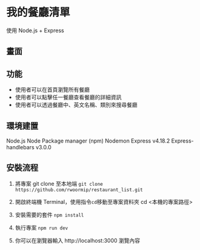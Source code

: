 # 我的餐廳清單
使用 Node.js + Express

## 畫面

## 功能
- 使用者可以在首頁瀏覽所有餐廳
- 使用者可以點擊任一餐廳查看餐廳的詳細資訊
- 使用者可以透過餐廳中、英文名稱、類別來搜尋餐廳

## 環境建置
Node.js
Node Package manager (npm)
Nodemon
Express v4.18.2
Express-handlebars v3.0.0

## 安裝流程
1. 將專案 git clone 至本地端
`git clone https://github.com/rwoormip/restaurant_list.git`

2. 開啟終端機 Terminal，使用指令`cd`移動至專案資料夾
cd <本機的專案路徑>

3. 安裝需要的套件
`npm install`

4. 執行專案
`npm run dev`

5. 你可以在瀏覽器輸入 http://localhost:3000 瀏覽內容